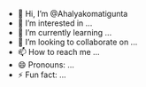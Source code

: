 - 👋 Hi, I’m @Ahalyakomatigunta
- 👀 I’m interested in ...
- 🌱 I’m currently learning ...
- 💞️ I’m looking to collaborate on ...
- 📫 How to reach me ...
- 😄 Pronouns: ...
- ⚡ Fun fact: ...

<!---
Ahalyakomatigunta/Ahalyakomatigunta is a ✨ special ✨ repository because its `README.md` (this file) appears on your GitHub profile.
You can click the Preview link to take a look at your changes.
--->
